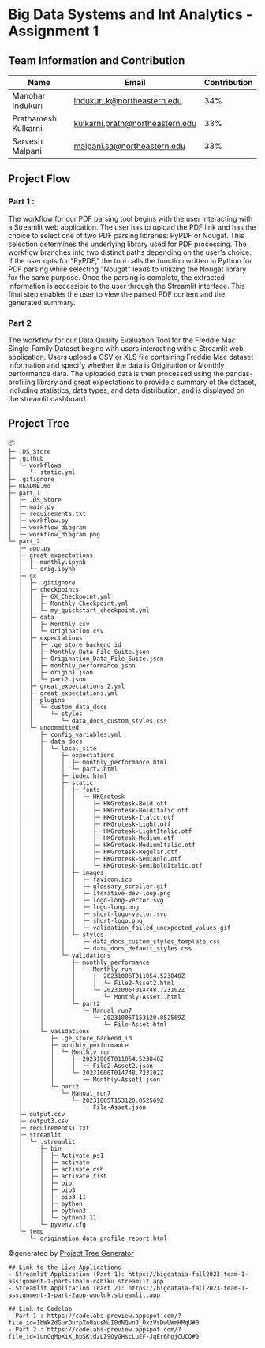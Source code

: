 # Big Data Systems and Int Analytics - Assignment 1
## Team Information and Contribution 

Name | Email | Contribution 
--- | --- | --- |
Manohar Indukuri | indukuri.k@northeastern.edu | 34%
Prathamesh Kulkarni | kulkarni.prath@northeastern.edu | 33% 
Sarvesh Malpani | 	malpani.sa@northeastern.edu | 33% 

## Project Flow 

### Part 1 :
The workflow for our PDF parsing tool begins with the user interacting with a Streamlit web application. The user has to upload the PDF link and has the choice to select one of two PDF parsing libraries: PyPDF or Nougat. This selection determines the underlying library used for PDF processing. The workflow branches into two distinct paths depending on the user's choice. If the user opts for "PyPDF," the tool calls the function written in Python for PDF parsing while selecting "Nougat" leads to utilizing the Nougat library for the same purpose. Once the parsing is complete, the extracted information is accessible to the user through the Streamlit interface. This final step enables the user to view the parsed PDF content and the generated summary.

### Part 2
The workflow for our Data Quality Evaluation Tool for the Freddie Mac Single-Family Dataset begins with users interacting with a Streamlit web application. Users upload a CSV or XLS file containing Freddie Mac dataset information and specify whether the data is Origination or Monthly performance data. The uploaded data is then processed using the pandas-profiling library and great expectations to provide a summary of the dataset, including statistics, data types, and data distribution, and is displayed on the streamlit dashboard.

## Project Tree 
```
📦 
├─ .DS_Store
├─ .github
│  └─ workflows
│     └─ static.yml
├─ .gitignore
├─ README.md
├─ part_1
│  ├─ .DS_Store
│  ├─ main.py
│  ├─ requirements.txt
│  ├─ workflow.py
│  ├─ workflow_diagram
│  └─ workflow_diagram.png
└─ part_2
   ├─ app.py
   ├─ great_expectations
   │  ├─ monthly.ipynb
   │  └─ orig.ipynb
   ├─ gx
   │  ├─ .gitignore
   │  ├─ checkpoints
   │  │  ├─ GX_Checkpoint.yml
   │  │  ├─ Monthly_Checkpoint.yml
   │  │  └─ my_quickstart_checkpoint.yml
   │  ├─ data
   │  │  ├─ Monthly.csv
   │  │  └─ Origination.csv
   │  ├─ expectations
   │  │  ├─ .ge_store_backend_id
   │  │  ├─ Monthly_Data_File_Suite.json
   │  │  ├─ Origination_Data_File_Suite.json
   │  │  ├─ monthly_performance.json
   │  │  ├─ origin1.json
   │  │  └─ part2.json
   │  ├─ great_expectations 2.yml
   │  ├─ great_expectations.yml
   │  ├─ plugins
   │  │  └─ custom_data_docs
   │  │     └─ styles
   │  │        └─ data_docs_custom_styles.css
   │  └─ uncommitted
   │     ├─ config_variables.yml
   │     ├─ data_docs
   │     │  └─ local_site
   │     │     ├─ expectations
   │     │     │  ├─ monthly_performance.html
   │     │     │  └─ part2.html
   │     │     ├─ index.html
   │     │     ├─ static
   │     │     │  ├─ fonts
   │     │     │  │  └─ HKGrotesk
   │     │     │  │     ├─ HKGrotesk-Bold.otf
   │     │     │  │     ├─ HKGrotesk-BoldItalic.otf
   │     │     │  │     ├─ HKGrotesk-Italic.otf
   │     │     │  │     ├─ HKGrotesk-Light.otf
   │     │     │  │     ├─ HKGrotesk-LightItalic.otf
   │     │     │  │     ├─ HKGrotesk-Medium.otf
   │     │     │  │     ├─ HKGrotesk-MediumItalic.otf
   │     │     │  │     ├─ HKGrotesk-Regular.otf
   │     │     │  │     ├─ HKGrotesk-SemiBold.otf
   │     │     │  │     └─ HKGrotesk-SemiBoldItalic.otf
   │     │     │  ├─ images
   │     │     │  │  ├─ favicon.ico
   │     │     │  │  ├─ glossary_scroller.gif
   │     │     │  │  ├─ iterative-dev-loop.png
   │     │     │  │  ├─ logo-long-vector.svg
   │     │     │  │  ├─ logo-long.png
   │     │     │  │  ├─ short-logo-vector.svg
   │     │     │  │  ├─ short-logo.png
   │     │     │  │  └─ validation_failed_unexpected_values.gif
   │     │     │  └─ styles
   │     │     │     ├─ data_docs_custom_styles_template.css
   │     │     │     └─ data_docs_default_styles.css
   │     │     └─ validations
   │     │        ├─ monthly_performance
   │     │        │  └─ Monthly_run
   │     │        │     ├─ 20231006T011054.523840Z
   │     │        │     │  └─ File2-Asset2.html
   │     │        │     └─ 20231006T014748.723102Z
   │     │        │        └─ Monthly-Asset1.html
   │     │        └─ part2
   │     │           └─ Manual_run7
   │     │              └─ 20231005T153120.852569Z
   │     │                 └─ File-Asset.html
   │     └─ validations
   │        ├─ .ge_store_backend_id
   │        ├─ monthly_performance
   │        │  └─ Monthly_run
   │        │     ├─ 20231006T011054.523840Z
   │        │     │  └─ File2-Asset2.json
   │        │     └─ 20231006T014748.723102Z
   │        │        └─ Monthly-Asset1.json
   │        └─ part2
   │           └─ Manual_run7
   │              └─ 20231005T153120.852569Z
   │                 └─ File-Asset.json
   ├─ output.csv
   ├─ output3.csv
   ├─ requirements1.txt
   ├─ streamlit
   │  └─ .streamlit
   │     ├─ bin
   │     │  ├─ Activate.ps1
   │     │  ├─ activate
   │     │  ├─ activate.csh
   │     │  ├─ activate.fish
   │     │  ├─ pip
   │     │  ├─ pip3
   │     │  ├─ pip3.11
   │     │  ├─ python
   │     │  ├─ python3
   │     │  └─ python3.11
   │     └─ pyvenv.cfg
   └─ temp
      └─ origination_data_profile_report.html
```
©️generated by [Project Tree Generator](https://woochanleee.github.io/project-tree-generator)
```
## Link to the Live Applications
- Streamlit Application (Part 1): https://bigdataia-fall2023-team-1-assignment-1-part-1main-c4hiku.streamlit.app
- Streamlit Application (Part 2): https://bigdataia-fall2023-team-1-assignment-1-part-2app-wuoldk.streamlit.app

## Link to Codelab
- Part 1 : https://codelabs-preview.appspot.com/?file_id=1bWkZdGurOufpXn0ausMuI0dNQvnJ_OxzVsDwUWmHMqU#0
- Part 2 : https://codelabs-preview.appspot.com/?file_id=1unCqMpXiX_hpSKtdzLZ9OyGHscLuEF-JqEr6hojCUCQ#0

